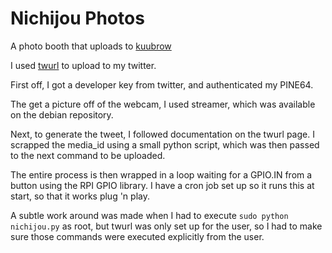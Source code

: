 # Nichijou Photos

A photo booth that uploads to [kuubrow](https://twitter.com/kuubrow)

I used [twurl](https://github.com/twitter/twurl) to upload to my twitter.

First off, I got a developer key from twitter, and authenticated my PINE64.

The get a picture off of the webcam, I used streamer, which was available on the debian repository.

Next, to generate the tweet, I followed documentation on the twurl page. I scrapped the media_id using a small python script, which was then passed to the next command to be uploaded. 

The entire process is then wrapped in a loop waiting for a GPIO.IN from a button using the RPI GPIO library. I have a cron job set up so it runs this at start, so that it works plug 'n play.

A subtle work around was made when I had to execute `sudo python nichijou.py` as root, but twurl was only set up for the user, so I had to make sure those commands were executed explicitly from the user.
